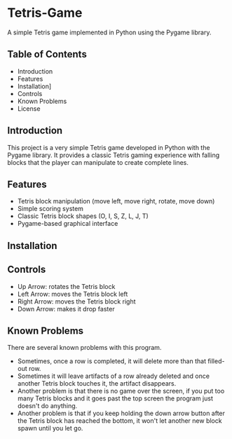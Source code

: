 # Tetris-Game

A simple Tetris game implemented in Python using the Pygame library.

## Table of Contents

- Introduction
- Features
- Installation]
- Controls
- Known Problems
- License

## Introduction

This project is a very simple Tetris game developed in Python with the Pygame library. It provides a classic Tetris gaming experience with falling blocks that the player can manipulate to create complete lines.

## Features

- Tetris block manipulation (move left, move right, rotate, move down)
- Simple scoring system
- Classic Tetris block shapes (O, I, S, Z, L, J, T)
- Pygame-based graphical interface

## Installation


## Controls
- Up Arrow: rotates the Tetris block
- Left Arrow: moves the Tetris block left
- Right Arrow: moves the Tetris block right
- Down Arrow: makes it drop faster

## Known Problems
There are several known problems with this program. 
- Sometimes, once a row is completed, it will delete more than that filled-out row.
- Sometimes it will leave artifacts of a row already deleted and once another Tetris block touches it, the artifact disappears.
- Another problem is that there is no game over the screen, if you put too many Tetris blocks and it goes past the top screen the program just doesn't do anything.
- Another problem is that if you keep holding the down arrow button after the Tetris block has reached the bottom, it won't let another new block spawn until you let go.
